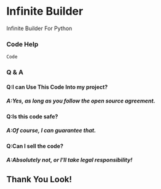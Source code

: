 # Infinite Builder
Infinite Builder For Python

### Code Help

`Code`

### Q & A​

#### 	Q:I can Use This Code Into my project?

##### 		A:Yes, as long as you follow the open source agreement.

#### 	Q:Is this code safe?

##### 		A:Of course, I can guarantee that.

#### 	Q:Can I sell the code?

##### 		A:Absolutely not, or I'll take legal responsibility!



## Thank You Look!